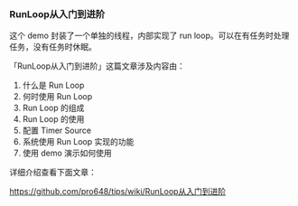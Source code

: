 ### RunLoop从入门到进阶

这个 demo 封装了一个单独的线程，内部实现了 run loop。可以在有任务时处理任务，没有任务时休眠。

「RunLoop从入门到进阶」这篇文章涉及内容由：

1. 什么是 Run Loop
2. 何时使用 Run Loop
3. Run Loop 的组成
4. Run Loop 的使用
5. 配置 Timer Source
6. 系统使用 Run Loop 实现的功能
7. 使用 demo 演示如何使用

详细介绍查看下面文章：

<https://github.com/pro648/tips/wiki/RunLoop从入门到进阶>

